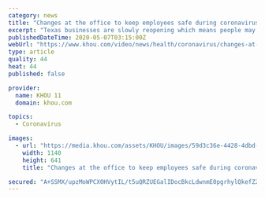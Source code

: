 ```yaml
---
category: news
title: "Changes at the office to keep employees safe during coronavirus pandemic"
excerpt: "Texas businesses are slowly reopening which means people may be heading back into the office soon. Here’s a look at what some of those offices might look like."
publishedDateTime: 2020-05-07T03:15:00Z
webUrl: "https://www.khou.com/video/news/health/coronavirus/changes-at-the-office-to-keep-employees-safe-during-coronavirus-pandemicc/285-0f92dce4-7fed-48e5-a7d2-3d01efac729c"
type: article
quality: 44
heat: 44
published: false

provider:
  name: KHOU 11
  domain: khou.com

topics:
  - Coronavirus

images:
  - url: "https://media.khou.com/assets/KHOU/images/59d3c36e-4428-4dbd-8ca6-03fe41e473c2/59d3c36e-4428-4dbd-8ca6-03fe41e473c2_1140x641.jpg"
    width: 1140
    height: 641
    title: "Changes at the office to keep employees safe during coronavirus pandemic"

secured: "A+SSMX/upzMoWPCX0HVytIL/t5uQRZUEGalIDocBkcLdwnmE0pgrhylQkefZZFlXy6BOBFNuxF7g96QSN+7jfFvl7AYo3y/1R22nYRehrD9KlrcqlsOgkLbgWHsFxT7UZKlmnuuXm+mvpWWq5rbR33P/D0tpel2krzQlmO5zWHWxUJgIhH4BnVS1R5gYLrJy6qK35xq8Zn375foVISaY8a66bGjKGVYvdofYmePdvwZo/ObicsSPBRQT2TFvNO4tgSLWJom2lpDurmEFrl/YHLdFuS29V0ambE4D4rfMRZWmedE4SPg3qpGIr7SOrq0K;92k0d11+GKjPKKyjGkca8w=="
---
```


